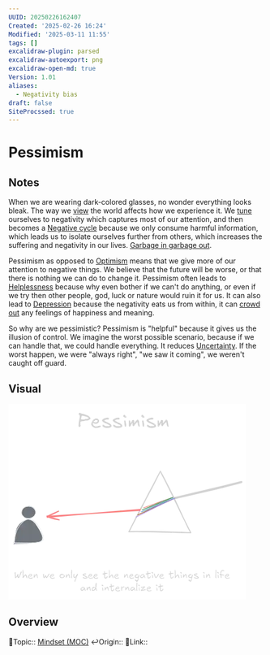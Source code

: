 ```yaml
---
UUID: 20250226162407
Created: '2025-02-26 16:24'
Modified: '2025-03-11 11:55'
tags: []
excalidraw-plugin: parsed
excalidraw-autoexport: png
excalidraw-open-md: true
Version: 1.01
aliases:
  - Negativity bias
draft: false
SiteProcssed: true
---
```


# Pessimism

## Notes

When we are wearing dark-colored glasses, no wonder everything looks bleak. The way we [view](/notes/subjectivity.md) the world affects how we experience it. We [tune](/notes/resonance.md) ourselves to negativity which captures most of our attention, and then becomes a [Negative cycle](/notes/negative-cycle.md) because we only consume harmful information, which leads us to isolate ourselves further from others, which increases the suffering and negativity in our lives. [Garbage in garbage out](/notes/garbage-in-garbage-out.md).

Pessimism as opposed to [Optimism](/notes/optimism.md) means that we give more of our attention to negative things. We believe that the future will be worse, or that there is nothing we can do to change it. Pessimism often leads to [Helplessness](/notes/helplessness.md) because why even bother if we can't do anything, or even if we try then other people, god, luck or nature would ruin it for us. It can also lead to [Depression](/notes/depression.md) because the negativity eats us from within, it can [crowd out](/notes/crowding-out.md) any feelings of happiness and meaning.

So why are we pessimistic? Pessimism is "helpful" because it gives us the illusion of control. We imagine the worst possible scenario, because if we can handle that, we could handle everything. It reduces [Uncertainty](/notes/uncertainty.md). If the worst happen, we were "always right", "we saw it coming", we weren't caught off guard.

## Visual

![Pessimism.webp](/notes/pessimism.webp)

## Overview
🔼Topic:: [Mindset (MOC)](/mocs/mindset-moc.md)
↩️Origin::
🔗Link::

